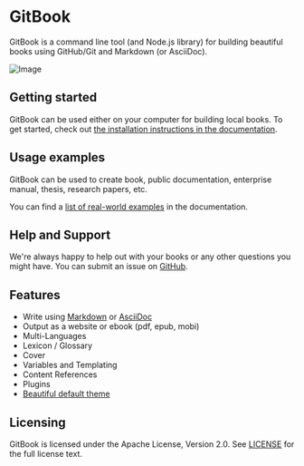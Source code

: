 GitBook
=======

GitBook is a command line tool (and Node.js library) for building beautiful books using GitHub/Git and Markdown (or AsciiDoc).

![Image](https://raw.github.com/gitbook-community/gitbook/master/preview.png)

## Getting started

GitBook can be used either on your computer for building local books.
To get started, check out [the installation instructions in the documentation](docs/setup.md).

## Usage examples

GitBook can be used to create book, public documentation, enterprise manual, thesis, research papers, etc.

You can find a [list of real-world examples](docs/examples.md) in the documentation.

## Help and Support

We're always happy to help out with your books or any other questions you might have.
You can submit an issue on [GitHub](https://github.com/gitbook-community/gitbook/issues).

## Features

* Write using [Markdown](https://daringfireball.net/projects/markdown) or [AsciiDoc](http://asciidoc.org)
* Output as a website or ebook (pdf, epub, mobi)
* Multi-Languages
* Lexicon / Glossary
* Cover
* Variables and Templating
* Content References
* Plugins
* [Beautiful default theme](https://github.com/gitbook-community/theme)

## Licensing

GitBook is licensed under the Apache License, Version 2.0. See [LICENSE](LICENSE) for the full license text.
